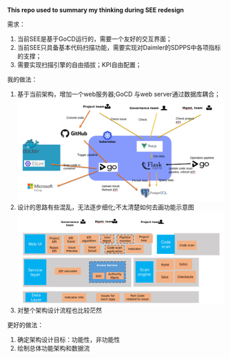 **This repo used to summary my thinking during SEE redesign**

需求：
1. 当前SEE是基于GoCD运行的，需要一个友好的交互界面；
2. 当前SEE只具备基本代码扫描功能，需要实现对Daimler的SDPPS中各项指标的支撑；
3. 需要实现扫描引擎的自由插拔；KPI自由配置；

我的做法：
1. 基于当前架构，增加一个web服务器;GoCD 与web server通过数据库耦合；
![myown_architect](architecture-myown.png)
2. 设计的思路有些混乱，无法逐步细化;不太清楚如何去画功能示意图
![myown_function_design](function_architect_myown.png)
3. 对整个架构设计流程也比较茫然

更好的做法：
1. 确定架构设计目标：功能性，非功能性
2. 绘制总体功能架构和数据流
